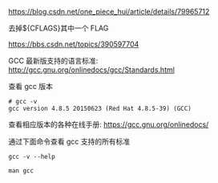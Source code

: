 https://blog.csdn.net/one_piece_hui/article/details/79965712

去掉${CFLAGS}其中一个 FLAG

https://bbs.csdn.net/topics/390597704

GCC 最新版支持的语言标准: http://gcc.gnu.org/onlinedocs/gcc/Standards.html



查看 gcc 版本

```
# gcc -v
gcc version 4.8.5 20150623 (Red Hat 4.8.5-39) (GCC)
```

查看相应版本的各种在线手册: https://gcc.gnu.org/onlinedocs/




通过下面命令查看 gcc 支持的所有标准

```
gcc -v --help

man gcc
```

